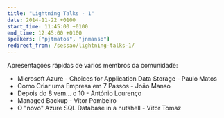 ```yaml
---
title: "Lightning Talks - 1"
date: 2014-11-22 +0100
start_time: 11:45:00 +0100
end_time: 12:45:00 +0100
speakers: ["pjtmatos", "jnmanso"]
redirect_from: /sessao/lightning-talks-1/
---
```

Apresentações rápidas de vários membros da comunidade:

- Microsoft Azure - Choices for Application Data Storage - Paulo Matos
- Como Criar uma Empresa em 7 Passos - João Manso
- Depois do 8 vem... o 10 - António Lourenço
- Managed Backup - Vitor Pombeiro
- O "novo" Azure SQL Database in a nutshell - Vitor Tomaz

